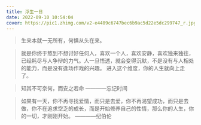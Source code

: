 ```yaml
---
title: 浮生一日
date: 2022-09-10 10:54:04
cover: https://pic1.zhimg.com/v2-e4409c6747bec6b9ac5d22e5dc299747_r.jpg?source=1940ef5c
---
```



> 生来本就一无所有，何惧从头在来。


> 就是你终于熬到不想讨好任何人，喜欢一个人，喜欢安静，喜欢独来独往，已经耗尽与人争辩的力气。人一旦悟透，就会变得沉默，不是没有与人相处的能力，而是没有逢场作戏的兴趣。
> 进入这个维度，你的人生就向上走了。


> 知其不可奈何，而安之若命      ————忘记时间


>如果有一天，你不再寻找爱情，而只是去爱，你不再渴望成功，而只是去做，你不在追求空乏的成长，而是开始修养自己的性情，那么你的人生，你的一切，才刚刚开始。 ————纪伯伦
